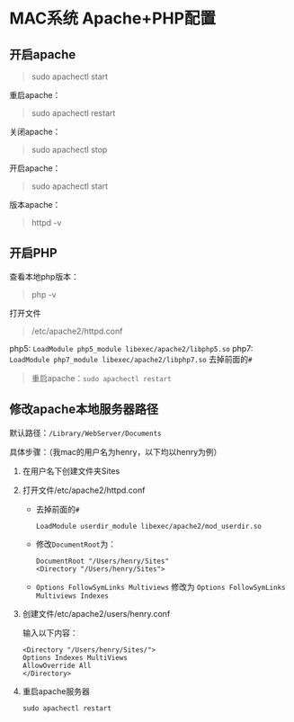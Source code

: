 # MAC系统 Apache+PHP配置

## 开启apache

> sudo apachectl start

重启apache：
> sudo apachectl restart

关闭apache：
> sudo apachectl stop

开启apache：
> sudo apachectl start

版本apache：
> httpd -v

## 开启PHP

查看本地php版本：
> php -v

打开文件 
> /etc/apache2/httpd.conf

php5: `LoadModule php5_module libexec/apache2/libphp5.so`
php7: `LoadModule php7_module libexec/apache2/libphp7.so`
去掉前面的`#`

> 重启apache：`sudo apachectl restart`


## 修改apache本地服务器路径

默认路径：`/Library/WebServer/Documents`

具体步骤：（我mac的用户名为henry，以下均以henry为例）

1. 在用户名下创建文件夹Sites

2. 打开文件/etc/apache2/httpd.conf

    * 去掉前面的`#`
    
        `LoadModule userdir_module libexec/apache2/mod_userdir.so`

    * 修改`DocumentRoot`为：

        ```t
        DocumentRoot "/Users/henry/Sites"
        <Directory "/Users/henry/Sites">
        ```

    * `Options FollowSymLinks Multiviews` 修改为 `Options FollowSymLinks Multiviews Indexes`

3. 创建文件/etc/apache2/users/henry.conf

    输入以下内容：
    
    ```t
    <Directory "/Users/henry/Sites/">
    Options Indexes MultiViews
    AllowOverride All
    </Directory>
    ```

4. 重启apache服务器

    `sudo apachectl restart`


